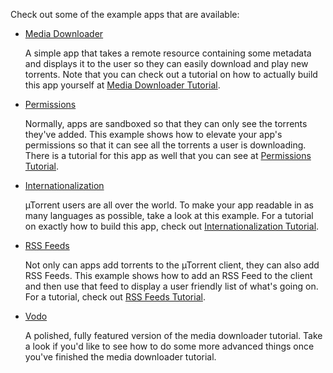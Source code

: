 Check out some of the example apps that are available:

- [Media Downloader](https://github.com/bittorrent/apps-sdk/tree/master/examples/media_downloader/)

  A simple app that takes a remote resource containing some metadata and
  displays it to the user so they can easily download and play new
  torrents. Note that you can check out a tutorial on how to actually build
  this app yourself at [Media Downloader
  Tutorial](../doc/tutorials/media_downloader.html).

- [Permissions](https://github.com/bittorrent/apps-sdk/tree/master/examples/permissions/)

  Normally, apps are sandboxed so that they can only see the torrents they've
  added. This example shows how to elevate your app's permissions so that it
  can see all the torrents a user is downloading. There is a tutorial for this
  app as well that you can see at [Permissions
  Tutorial](../doc/tutorials/permissions_tutorial.html).

- [Internationalization](https://github.com/bittorrent/apps-sdk/tree/master/examples/media_downloader_i18n/)

  &micro;Torrent users are all over the world. To make your app readable in as
  many languages as possible, take a look at this example. For a tutorial on
  exactly how to build this app, check out [Internationalization
  Tutorial](../doc/tutorials/i18n_tutorial.html).

- [RSS Feeds](https://github.com/bittorrent/apps-sdk/tree/master/examples/linux_tracker/)

  Not only can apps add torrents to the &micro;Torrent client, they can also
  add RSS Feeds. This example shows how to add an RSS Feed to the client and
  then use that feed to display a user friendly list of what's going on. For a
  tutorial, check out [RSS Feeds Tutorial](../doc/tutorials/feeds.html).

- [Vodo](https://github.com/bittorrent/apps-sdk/tree/master/examples/vodo/)

  A polished, fully featured version of the media downloader tutorial. Take a
  look if you'd like to see how to do some more advanced things once you've
  finished the media downloader tutorial.

